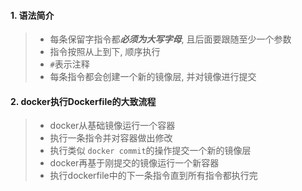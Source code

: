 #### 1. 语法简介

> - 每条保留字指令都***必须为大写字母***, 且后面要跟随至少一个参数
> - 指令按照从上到下, 顺序执行
> - `#`表示注释
> - 每条指令都会创建一个新的镜像层, 并对镜像进行提交

#### 2. docker执行Dockerfile的大致流程

> - docker从基础镜像运行一个容器
> - 执行一条指令并对容器做出修改
> - 执行类似 `docker commit`的操作提交一个新的镜像层
> - docker再基于刚提交的镜像运行一个新容器
> - 执行dockerfile中的下一条指令直到所有指令都执行完
